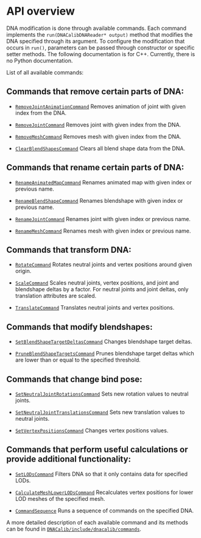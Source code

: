 # API overview
DNA modification is done through available commands. Each command implements the `run(DNACalibDNAReader* output)` method
that modifies the DNA specified through its argument. To configure the modification that occurs in `run()`, parameters
can be passed through constructor or specific setter methods.
The following documentation is for C++. Currently, there is no Python documentation.

List of all available commands:

## Commands that remove certain parts of DNA:

  - [`RemoveJointAnimationCommand`](/dnacalib/DNACalib/include/dnacalib/commands/RemoveJointAnimationCommand.h) Removes
animation of joint with given index from the DNA.

  - [`RemoveJointCommand`](/dnacalib/DNACalib/include/dnacalib/commands/RemoveJointCommand.h) Removes joint with given
index from the DNA.

  - [`RemoveMeshCommand`](/dnacalib/DNACalib/include/dnacalib/commands/RemoveMeshCommand.h) Removes mesh with given index
from the DNA.

  - [`ClearBlendShapesCommand`](/dnacalib/DNACalib/include/dnacalib/commands/ClearBlendShapesCommand.h) Clears all blend shape data
from the DNA.

## Commands that rename certain parts of DNA:

  - [`RenameAnimatedMapCommand`](/dnacalib/DNACalib/include/dnacalib/commands/RenameAnimatedMapCommand.h) Renames animated
map with given index or previous name.

  - [`RenameBlendShapeCommand`](/dnacalib/DNACalib/include/dnacalib/commands/RenameBlendShapeCommand.h) Renames blendshape
  with given index or previous name.

  - [`RenameJointCommand`](/dnacalib/DNACalib/include/dnacalib/commands/RenameJointCommand.h) Renames joint with given
index or previous name.

  - [`RenameMeshCommand`](/dnacalib/DNACalib/include/dnacalib/commands/RenameMeshCommand.h) Renames mesh with given index
or previous name.

## Commands that transform DNA:

  - [`RotateCommand`](/dnacalib/DNACalib/include/dnacalib/commands/RotateCommand.h) Rotates neutral joints and vertex
positions around given origin.

  - [`ScaleCommand`](/dnacalib/DNACalib/include/dnacalib/commands/ScaleCommand.h) Scales neutral joints, vertex positions,
and joint and blendshape deltas by a factor. For neutral joints and joint deltas, only translation attributes are scaled.

  - [`TranslateCommand`](/dnacalib/DNACalib/include/dnacalib/commands/TranslateCommand.h) Translates neutral joints and
vertex positions.

## Commands that modify blendshapes:

  - [`SetBlendShapeTargetDeltasCommand`](/dnacalib/DNACalib/include/dnacalib/commands/SetBlendShapeTargetDeltasCommand.h)
 Changes blendshape target deltas.

  - [`PruneBlendShapeTargetsCommand`](/dnacalib/DNACalib/include/dnacalib/commands/PruneBlendShapeTargetsCommand.h)
Prunes blendshape target deltas which are lower than or equal to the specified threshold.

## Commands that change bind pose:

  - [`SetNeutralJointRotationsCommand`](/dnacalib/DNACalib/include/dnacalib/commands/SetNeutralJointRotationsCommand.h)
Sets new rotation values to neutral joints.

  - [`SetNeutralJointTranslationsCommand`](/dnacalib/DNACalib/include/dnacalib/commands/SetNeutralJointTranslationsCommand.h)
Sets new translation values to neutral joints.

  - [`SetVertexPositionsCommand`](/dnacalib/DNACalib/include/dnacalib/commands/SetVertexPositionsCommand.h) Changes
vertex positions values.

## Commands that perform useful calculations or provide additional functionality:

  - [`SetLODsCommand`](/dnacalib/DNACalib/include/dnacalib/commands/SetLODsCommand.h) Filters DNA so that it only contains
data for specified LODs.

  - [`CalculateMeshLowerLODsCommand`](/dnacalib/DNACalib/include/dnacalib/commands/CalculateMeshLowerLODsCommand.h)
Recalculates vertex positions for lower LOD meshes of the specified mesh.

  - [`CommandSequence`](/dnacalib/DNACalib/include/dnacalib/commands/CommandSequence.h) Runs a sequence of commands on
the specified DNA.


A more detailed description of each available command and its methods can be found in
[`DNACalib/include/dnacalib/commands`](/dnacalib/DNACalib/include/dnacalib/commands/).